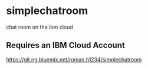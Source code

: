 # simplechatroom
chat room on the ibm cloud

## Requires an IBM Cloud Account
https://git.ng.bluemix.net/roman.h1234/simplechatroom
